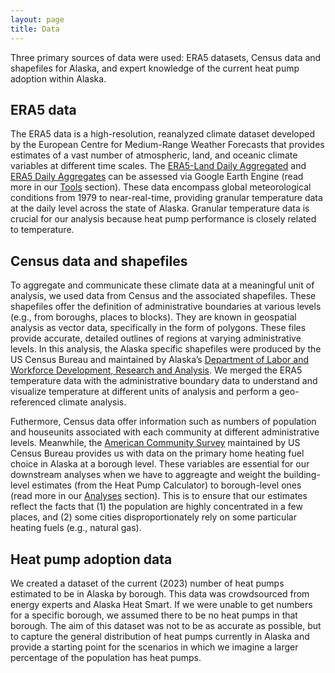 ```yaml
---
layout: page
title: Data
---
```


Three primary sources of data were used: ERA5 datasets, Census data and shapefiles for Alaska, and expert knowledge of the current heat pump adoption within Alaska. 

## ERA5 data

The ERA5 data is a high-resolution, reanalyzed climate dataset developed by the European Centre for Medium-Range Weather Forecasts that provides estimates of a vast number of atmospheric, land, and oceanic climate variables at different time scales. The [ERA5-Land Daily Aggregated](https://developers.google.com/earth-engine/datasets/catalog/ECMWF_ERA5_LAND_DAILY_AGGR) and [ERA5 Daily Aggregates](https://developers.google.com/earth-engine/datasets/catalog/ECMWF_ERA5_DAILY) can be assessed via Google Earth Engine (read more in our [Tools](https://uwescience.github.io/DSSG2023-Heating-Loads/method2/) section). These data encompass global meteorological conditions from 1979 to near-real-time, providing granular temperature data at the daily level across the state of Alaska. Granular temperature data is crucial for our analysis because heat pump performance is closely related to temperature.

## Census data and shapefiles

To aggregate and communicate these climate data at a meaningful unit of analysis, we used data from Census and the associated shapefiles. These shapefiles offer the definition of administrative boundaries at various levels (e.g., from boroughs, places to blocks). They are known in geospatial analysis as vector data, specifically in the form of polygons. These files provide accurate, detailed outlines of regions at varying administrative levels. In this analysis, the Alaska specific shapefiles were produced by the US Census Bureau and maintained by Alaska’s [Department of Labor and Workforce Development, Research and Analysis](https://live.laborstats.alaska.gov/cen/maps-gis). We merged the ERA5 temperature data with the administrative boundary data to understand and visualize temperature at different units of analysis and perform a geo-referenced climate analysis.

Futhermore, Census data offer information such as numbers of population and houseunits associated with each community at different administrative levels. Meanwhile, the [American Community Survey](https://data.census.gov/all?q=B25040:+HOUSE+HEATING+FUEL) maintained by US Census Bureau provides us with data on the primary home heating fuel choice in Alaska at a borough level. These variables are essential for our downstream analyses when we have to aggreagte and weight the building-level estimates (from the Heat Pump Calculator) to borough-level ones (read more in our [Analyses](https://uwescience.github.io/DSSG2023-Heating-Loads/method3/) section). This is to ensure that our estimates reflect the facts that (1) the population are highly concentrated in a few places, and (2) some cities disproportionately rely on some particular heating fuels (e.g., natural gas).

## Heat pump adoption data

We created a dataset of the current (2023) number of heat pumps estimated to be in Alaska by borough. This data was crowdsourced from energy experts and Alaska Heat Smart. If we were unable to get numbers for a specific borough, we assumed there to be no heat pumps in that borough. The aim of this dataset was not to be as accurate as possible, but to capture the general distribution of heat pumps currently in Alaska and provide a starting point for the scenarios in which we imagine a larger percentage of the population has heat pumps.

